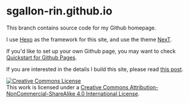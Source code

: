 # sgallon-rin.github.io

This branch contains source code for my Github homepage.

I use [Hexo](https://hexo.io) as the framework for this site, and use the theme [NexT](https://github.com/theme-next/hexo-theme-next).

If you'd like to set up your own Github page, you may want to check [Quickstart for Github Pages](https://docs.github.com/en/pages/quickstart).

If you are interested in the details I build this site, please read [this post](https://sgallon-rin.github.io/2022/10/25/create-personal-website-with-hexo-and-github-pages/).

<a rel="license" href="http://creativecommons.org/licenses/by-nc-sa/4.0/"><img alt="Creative Commons License" style="border-width:0" src="https://i.creativecommons.org/l/by-nc-sa/4.0/88x31.png" /></a><br />This work is licensed under a <a rel="license" href="http://creativecommons.org/licenses/by-nc-sa/4.0/">Creative Commons Attribution-NonCommercial-ShareAlike 4.0 International License</a>.